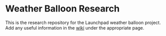 # Weather Balloon Research

This is the research repository for the Launchpad weather balloon project. Add any useful information in the [wiki](https://github.com/Launchpad-Incubator/weather-balloon/wiki) under the appropriate page.
